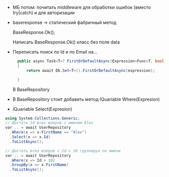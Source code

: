- МБ потом: почитать middleware для обработки ошибок (вместо try|catch) и для авторизации

- baseresponse -> статический фабричный метод 

  BaseResponse<T>.Ok();

  Написать BaseResponse.Ok() класс без поля data


- Переписать поиск по Id и по Email на...
  ```cs
    public async Task<T>? FirstOrDefaultAsync(Expression<Func<T, bool>> expression)
    {
        return await Db.Set<T>().FirstOrDefaultAsync(expression);

    }
  ```
  В BaseRepository

- В BaseRepository стоит добавить метод IQuariable<T> Where(Expresion)
- IQuariable Select(Expresion)

```cs
using System.Collections.Generic;
// Достать Id всех юзеров с именем Alex
var .. = await UserRepository
  .Where(x => x.FirstName == "Alex")
  .Select(x => x.Id)
  .ToListAsync();
```

```cs
// Достать всех юзеров с Id > 10 группируя по имени
var .. = await UserRepository
  .Where(x => Id > 10)
  .GroupBy(x => x.FirstName)
  .ToListAsync();
```

